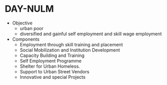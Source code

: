# DAY-NULM
* Objective
	* urban poor 
	* diversified and gainful self employment and skill wage employment
* Components
	* Employment through skill training and placement
	* Social Mobilization and Institution Development
	* Capacity Building and Training
	* Self Employment Programme
	* Shelter for Urban Homeless.
	* Support to Urban Street Vendors
	* Innovative and special Projects